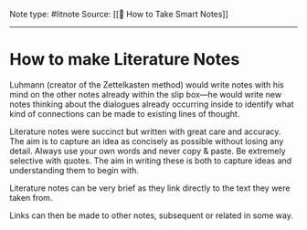 Note type: #litnote
Source: [[📖 How to Take Smart Notes]]

---
# How to make Literature Notes
Luhmann (creator of the Zettelkasten method) would write notes with his mind on the other notes already within the slip box—he would write new notes thinking about the dialogues already occurring inside to identify what kind of connections can be made to existing lines of thought.

Literature notes were succinct but written with great care and accuracy. The aim is to capture an idea as concisely as possible without losing any detail. Always use your own words and never copy & paste. Be extremely selective with quotes. The aim in writing these is both to capture ideas and understanding them to begin with.

Literature notes can be very brief as they link directly to the text they were taken from.

Links can then be made to other notes, subsequent or related in some way.